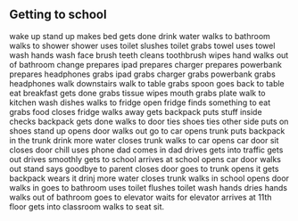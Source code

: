 ## Getting to school
wake up
stand up
makes bed
gets done
drink water
walks to bathroom
walks to shower
shower
uses toilet
slushes toilet
grabs towel
uses towel
wash hands
wash face
brush teeth
cleans toothbrush
wipes hand
walks out of bathroom
change
prepares ipad
prepares charger
prepares powerbank
prepares headphones
grabs ipad
grabs charger
grabs powerbank
grabs headphones
walk downstairs
walk to table
grabs spoon
goes back to table
eat breakfast
gets done
grabs tissue
wipes mouth
grabs plate
walk to kitchen
wash dishes
walks to fridge
open fridge
finds something to eat
grabs food
closes fridge
walks away
gets backpack
puts stuff inside
checks backpack
gets done
walks to door
ties shoes
ties other side
puts on shoes
stand up
opens door
walks out
go to car
opens trunk
puts backpack in the trunk
drink more water
closes trunk
walks to car
opens car door
sit
closes door
chill
uses phone
dad comes in
dad drives
gets into traffic
gets out
drives smoothly
gets to school
arrives at school
opens car door
walks out
stand
says goodbye to parent
closes door
goes to trunk
opens it
gets backpack
wears it
drinj more water
closes trunk
walks in school
opens door
walks in
goes to bathroom
uses toilet
flushes toilet
wash hands
dries hands
walks out of bathroom
goes to elevator
waits for elevator
arrives at 11th floor
gets into classroom
walks to seat
sit.
